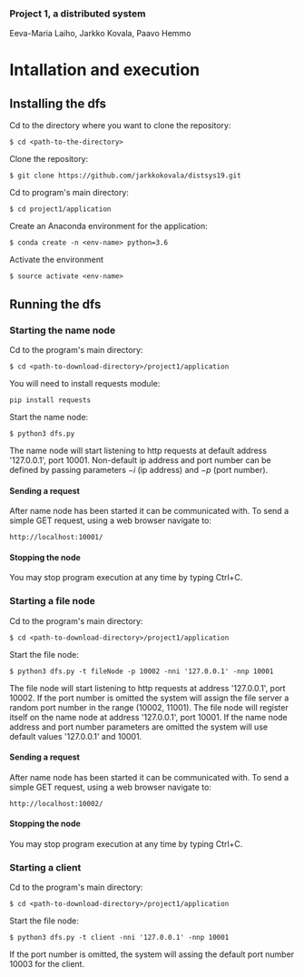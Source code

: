 ### Project 1, a distributed system
Eeva-Maria Laiho, Jarkko Kovala, Paavo Hemmo

# Intallation and execution

## Installing the dfs

Cd to the directory where you want to clone the repository:

    $ cd <path-to-the-directory>

Clone the repository:

    $ git clone https://github.com/jarkkokovala/distsys19.git

Cd to program's main directory:

    $ cd project1/application

Create an Anaconda environment for the application:

    $ conda create -n <env-name> python=3.6

Activate the environment

    $ source activate <env-name>     

## Running the dfs

### Starting the name node

Cd to the program's main directory:

    $ cd <path-to-download-directory>/project1/application
    
You will need to install requests module:

```
pip install requests
```

Start the name node:

    $ python3 dfs.py

The name node will start listening to http requests at default address '127.0.0.1', port 10001. Non-default ip address and port number can be defined by passing parameters $-i$ (ip address) and $-p$ (port number).

#### Sending a request

After name node has been started it can be communicated with. To send a simple GET request, using a web browser navigate to:

    http://localhost:10001/

#### Stopping the node

You may stop program execution at any time by typing Ctrl+C.

### Starting a file node

Cd to the program's main directory:

    $ cd <path-to-download-directory>/project1/application

Start the file node:

    $ python3 dfs.py -t fileNode -p 10002 -nni '127.0.0.1' -nnp 10001
    
The file node will start listening to http requests at address '127.0.0.1', port 10002. If the port number is omitted the system will assign the file server a random port number in the range (10002, 11001). The file node will register itself on the name node at address '127.0.0.1', port 10001. If the name node address and port number parameters are omitted the system will use default values '127.0.0.1' and 10001.

#### Sending a request

After name node has been started it can be communicated with. To send a simple GET request, using a web browser navigate to:

    http://localhost:10002/
    
#### Stopping the node

You may stop program execution at any time by typing Ctrl+C.

### Starting a client

Cd to the program's main directory:

    $ cd <path-to-download-directory>/project1/application

Start the file node:

    $ python3 dfs.py -t client -nni '127.0.0.1' -nnp 10001

If the port number is omitted, the system will assing the default port number 10003 for the client.

